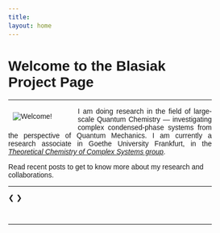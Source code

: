 ```yaml
---
title:
layout: home
---
```


<!-- TODO: Replace all the content below with your own -->

<!-- Welcome to the **Bartosz Błasiak Project Page**.  -->


# Welcome to the Blasiak Project Page

-------

<img width="120" src="/assets/photo_lindau.png" alt="Welcome!" align="left" hspace="9" vspace="10"> 
<p align="justify">
I am doing research in the field of large-scale Quantum Chemistry &mdash; investigating
complex condensed-phase systems from the perspective of Quantum Mechanics. 
I am currently a research associate in Goethe University Frankfurt, in the 
<cite>
<a target="_blank" rel="noopener noreferrer" href="https://www.theochem.uni-frankfurt.de/teaching.php">Theoretical Chemistry of Complex Systems group</a></cite>.
</p>

Read recent
posts to get to know more about my research and collaborations.

-------

<head>
<meta name="viewport" content="width=device-width, initial-scale=1">
<style>
* {box-sizing: border-box}
body {font-family: Verdana, sans-serif; margin:0}
.mySlides {display: none}
img {vertical-align: middle;}

/* Slideshow container */
.slideshow-container {
  max-width: 1000px;
  position: relative;
  margin: auto;
}

/* Next & previous buttons */
.prev, .next {
  cursor: pointer;
  position: absolute;
  top: 50%;
  width: auto;
  padding: 16px;
  margin-top: -22px;
  color: white;
  font-weight: bold;
  font-size: 18px;
  transition: 0.6s ease;
  border-radius: 0 3px 3px 0;
  user-select: none;
}

/* Position the "next button" to the right */
.next {
  right: 0;
  border-radius: 3px 0 0 3px;
}

/* On hover, add a black background color with a little bit see-through */
.prev:hover, .next:hover {
  background-color: rgba(0,0,0,0.8);
}

/* Caption text */
.text {
  color: #f2f2f2;
  font-size: 15px;
  padding: 8px 12px;
  position: absolute;
  bottom: 8px;
  width: 100%;
  text-align: center;
}

/* Number text (1/3 etc) */
.numbertext {
  color: #f2f2f2;
  font-size: 12px;
  padding: 8px 12px;
  position: absolute;
  top: 0;
}

/* The dots/bullets/indicators */
.dot {
  cursor: pointer;
  height: 15px;
  width: 15px;
  margin: 0 2px;
  background-color: #bbb;
  border-radius: 50%;
  display: inline-block;
  transition: background-color 0.6s ease;
}

.active, .dot:hover {
  background-color: #717171;
}

/* Fading animation */
.fade {
  animation-name: fade;
  animation-duration: 1.5s;
}

@keyframes fade {
  from {opacity: .4}
  to {opacity: 1}
}

/* On smaller screens, decrease text size */
@media only screen and (max-width: 300px) {
  .prev, .next,.text {font-size: 11px}
}
</style>
</head>
<body>

<div class="slideshow-container">

<div class="mySlides fade">
  <div class="numbertext">1 / 4</div>
     <figure>
     <center>
     <img width="600" src="/assets/BioSolEFP.png" alt="Bio-SolEFP" >
     <figcaption>
     <!-- <strong>Figure: </strong> -->
     <p align="justify">
     <cite>
     <a target="_blank" rel="noopener noreferrer" href="https://doi.org/10.1021/acs.jpclett.8b00969">Bio-SolEFP</a>
     </cite>
     method enables calculations of IR spectra of selected vibrational chromophores
     in very complex molecular environments like proteins, taking into account intricate interplay
     of various quantum mechanical effects on intermolecular interactions.
     </p>
     </figcaption>
     </center> 
     </figure>
  <div class="text"></div>
</div>

<div class="mySlides fade">
  <div class="numbertext">2 / 4</div>
     <figure>
     <center>
     <img width="600" src="/assets/JCC_2021.jpg" alt="JCC Cover 2021" >
     <figcaption>
     <!-- <strong>Figure: </strong> -->
     <p align="justify">
     <cite>
     <a target="_blank" rel="noopener noreferrer" href="https://doi.org/10.1002/jcc.26462">EOP</a>
     </cite>
     method enables encapsulations of electron repulsion integrals in fragment-based approaches
     to Quantum Chemistry, making them many orders of magnitude faster and turning them into effective
     fragment potentials.
     </p>
     </figcaption>
     </center> 
     </figure>
  <div class="text"></div>
</div>

<div class="mySlides fade">
  <div class="numbertext">3 / 4</div>
     <figure>
     <center>
     <img width="600" src="/assets/Example_1_EET.png" alt="EOPs for EET" >
     <figcaption>
     <!-- <strong>Figure: </strong> -->
     <p align="justify">
     <cite>
     <a target="_blank" rel="noopener noreferrer" href="https://doi.org/10.1039/D0CP04636A">EOP</a>
     </cite>
     method enables effective fragment parameterization of excitonic energy transfer couplings (EET).
     This is the first step to generate complex excitonic Hamiltonians for arbitrary arangement of 
     chromophores with disorder. It is relevant for studying energy and charge transfer processes
     in organic photovoltaic materials.
     </p>
     </figcaption>
     </center> 
     </figure>
  <div class="text"></div>
</div>

<div class="mySlides fade">
  <div class="numbertext">4 / 4</div>
     <figure>
     <center>
     <img width="600" src="/assets/Example_2_CT.png" alt="EOPs for EET" >
     <figcaption>
     <!-- <strong>Figure: </strong> -->
     <p align="justify">
     <cite>
     <a target="_blank" rel="noopener noreferrer" href="https://doi.org/10.1002/jcc.26462">EOP</a>
     </cite>
     method makes the transfer (CT) term of the state-of-the-art charge EFP2 method
     less time-consuming by more than one order of magnitude.
     </p>
     </figcaption>
     </center> 
     </figure>
  <div class="text"></div>
</div>

<div class="mySlides fade">
  <div class="numbertext">5 / 5</div>
     <figure>
     <center>
     <img width="600" src="/assets/Workshop.png" alt="Quantum Chemistry Workshop" >
     <figcaption>
     <!-- <strong>Figure: </strong> -->
     <p align="justify">
     Visit our
     <cite>
     <a target="_blank" rel="noopener noreferrer" href="https://github.com/globulion/qc-workshop#quantum-chemistry-workshop">Quantum Chemistry Workshop</a>
     </cite>
     to learn more about how to materialize your scientific ideas for implementing your computational methods into action.
     </p>
     </figcaption>
     </center> 
     </figure>
  <div class="text"></div>
</div>


<a class="prev" onclick="plusSlides(-1)">❮</a>
<a class="next" onclick="plusSlides(1)">❯</a>

</div>
<br>

<div style="text-align:center">
  <span class="dot" onclick="currentSlide(1)"></span>
  <span class="dot" onclick="currentSlide(2)"></span>
  <span class="dot" onclick="currentSlide(3)"></span>
  <span class="dot" onclick="currentSlide(4)"></span>
  <span class="dot" onclick="currentSlide(5)"></span>
</div>

<script>
let slideIndex = 1;
showSlides(slideIndex);

function plusSlides(n) {
  showSlides(slideIndex += n);
}

function currentSlide(n) {
  showSlides(slideIndex = n);
}

function showSlides(n) {
  let i;
  let slides = document.getElementsByClassName("mySlides");
  let dots = document.getElementsByClassName("dot");
  if (n > slides.length) {slideIndex = 1}    
  if (n < 1) {slideIndex = slides.length}
  for (i = 0; i < slides.length; i++) {
    slides[i].style.display = "none";  
  }
  for (i = 0; i < dots.length; i++) {
    dots[i].className = dots[i].className.replace(" active", "");
  }
  slides[slideIndex-1].style.display = "block";  
  dots[slideIndex-1].className += " active";
}
</script>
</body>


-------

<!-- {% include collections-overview.html %} -->

